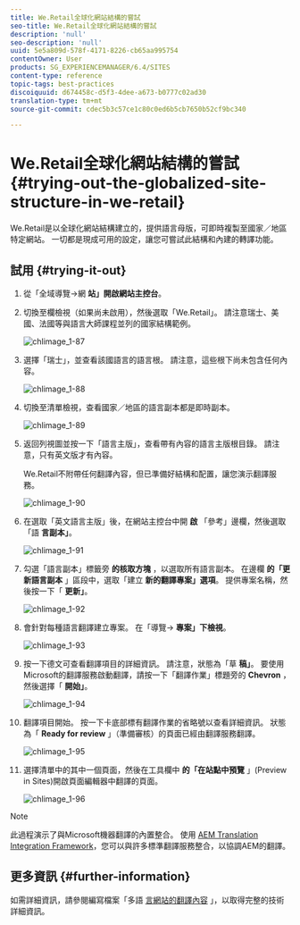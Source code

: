 ```yaml
---
title: We.Retail全球化網站結構的嘗試
seo-title: We.Retail全球化網站結構的嘗試
description: 'null'
seo-description: 'null'
uuid: 5e5a809d-578f-4171-8226-cb65aa995754
contentOwner: User
products: SG_EXPERIENCEMANAGER/6.4/SITES
content-type: reference
topic-tags: best-practices
discoiquuid: d674458c-d5f3-4dee-a673-b0777c02ad30
translation-type: tm+mt
source-git-commit: cdec5b3c57ce1c80c0ed6b5cb7650b52cf9bc340

---
```



# We.Retail全球化網站結構的嘗試{#trying-out-the-globalized-site-structure-in-we-retail}

We.Retail是以全球化網站結構建立的，提供語言母版，可即時複製至國家／地區特定網站。 一切都是現成可用的設定，讓您可嘗試此結構和內建的轉譯功能。

## 試用 {#trying-it-out}

1. 從「全域導覽->網 **站」開啟網站主控台**。
1. 切換至欄檢視（如果尚未啟用），然後選取「We.Retail」。 請注意瑞士、美國、法國等與語言大師課程並列的國家結構範例。

   ![chlimage_1-87](assets/chlimage_1-87.png)

1. 選擇「瑞士」，並查看該國語言的語言根。 請注意，這些根下尚未包含任何內容。

   ![chlimage_1-88](assets/chlimage_1-88.png)

1. 切換至清單檢視，查看國家／地區的語言副本都是即時副本。

   ![chlimage_1-89](assets/chlimage_1-89.png)

1. 返回列視圖並按一下「語言主版」，查看帶有內容的語言主版根目錄。 請注意，只有英文版才有內容。

   We.Retail不附帶任何翻譯內容，但已準備好結構和配置，讓您演示翻譯服務。

   ![chlimage_1-90](assets/chlimage_1-90.png)

1. 在選取「英文語言主版」後，在網站主控台中開 **啟** 「參考」邊欄，然後選取「語 **言副本」**。

   ![chlimage_1-91](assets/chlimage_1-91.png)

1. 勾選「語言副本」標籤旁 **的核取方塊** ，以選取所有語言副本。 在邊欄 **的「更新語言副本** 」區段中，選取「建立 **新的翻譯專案」選項**。 提供專案名稱，然後按一下「 **更新」**。

   ![chlimage_1-92](assets/chlimage_1-92.png)

1. 會針對每種語言翻譯建立專案。 在「導覽-> **專案」下檢視**。

   ![chlimage_1-93](assets/chlimage_1-93.png)

1. 按一下德文可查看翻譯項目的詳細資訊。 請注意，狀態為「草 **稿」**。 要使用Microsoft的翻譯服務啟動翻譯，請按一下「翻譯作業」標題旁的 **Chevron** ，然後選擇「 **開始」**。

   ![chlimage_1-94](assets/chlimage_1-94.png)

1. 翻譯項目開始。 按一下卡底部標有翻譯作業的省略號以查看詳細資訊。 狀態為「 **Ready for review** 」（準備審核）的頁面已經由翻譯服務翻譯。

   ![chlimage_1-95](assets/chlimage_1-95.png)

1. 選擇清單中的其中一個頁面，然後在工具欄中 **的「在站點中預覽** 」(Preview in Sites)開啟頁面編輯器中翻譯的頁面。

   ![chlimage_1-96](assets/chlimage_1-96.png)

>[!NOTE]
>
>此過程演示了與Microsoft機器翻譯的內置整合。 使用 [AEM Translation Integration Framework](/help/sites-administering/translation.md)，您可以與許多標準翻譯服務整合，以協調AEM的翻譯。

## 更多資訊 {#further-information}

如需詳細資訊，請參閱編寫檔案「多語 [言網站的翻譯內容](/help/sites-administering/translation.md) 」，以取得完整的技術詳細資訊。
